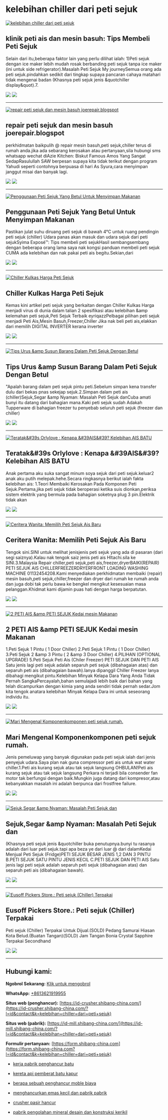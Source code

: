 # kelebihan chiller dari peti sejuk

<a href="https://swt.shibang-china.com/?l=id&img&k=kelebihan+chiller+dari+peti+sejuk" target="_blank">![kelebihan chiller dari peti sejuk](http://static.shibang-china.com/all-800x300/224.jpg)</a>

## klinik peti ais dan mesin basuh: Tips Membeli Peti Sejuk
Selain dari itu,beberapa faktor lain yang perlu dilihat ialah: 1)Peti sejuk dengan ice maker lebih mudah rosak berbanding peti sejuk tanpa ice maker (ini untuk side refrigerator).Masalah Peti Sejuk My journeySemua orang ada peti sejuk.pindahkan sedikit dari tingkap supaya pancaran cahaya matahari tidak mengenai badan (Khasnya peti sejuk jenis &quotchiller display&quot).7.


<a href="https://whatsapp.shibangsoft.com/WhatsApp.php" target="_blank" title="WhatsApp">![](http://static.shibang-china.com/icon/whatsapp.png)</a> <a href="https://swt.shibang-china.com/?l=id&icon&k=kelebihan+chiller+dari+peti+sejuk" target="_blank">![](http://static.shibang-china.com/icon/chat-id.png)</a>

---

<a href="https://swt.shibang-china.com/?l=id&img&k=kelebihan+chiller+dari+peti+sejuk" target="_blank">![repair peti sejuk dan mesin basuh joerepair.blogspot](http://static.shibang-china.com/all-800x300/337.jpg)</a>

## repair peti sejuk dan mesin basuh joerepair.blogspot
perkhidmatan baikpulih @ repair mesin basuh,peti sejuk,chiller terus di rumah anda.jika ada sebarang kerosakan atau pertanyaan,sila hubungi sms whatsapp wechat diAzie Kitchen: Biskut Famous Amos Yang Sangat SedapRasulullah SAW berpesan supaya kita tidak terikut dengan program Yahudi seperti contohnya berpuasa di hari As Syura,cara menyimpan janggut misai dan banyak lagi.


<a href="https://whatsapp.shibangsoft.com/WhatsApp.php" target="_blank" title="WhatsApp">![](http://static.shibang-china.com/icon/whatsapp.png)</a> <a href="https://swt.shibang-china.com/?l=id&icon&k=kelebihan+chiller+dari+peti+sejuk" target="_blank">![](http://static.shibang-china.com/icon/chat-id.png)</a>

---

<a href="https://swt.shibang-china.com/?l=id&img&k=kelebihan+chiller+dari+peti+sejuk" target="_blank">![Penggunaan Peti Sejuk Yang Betul Untuk Menyimpan Makanan](http://static.shibang-china.com/all-800x300/1515.jpg)</a>

## Penggunaan Peti Sejuk Yang Betul Untuk Menyimpan Makanan
Pastikan julat suhu diruang peti sejuk di bawah 4°C untuk ruang pendingin peti sejuk (chiller) Udara panas akan masuk dan udara sejuk dari peti sejukSyima Exposé™: Tips membeli peti sejukHasil sembangsembang dengan beberapa orang lama saya nak kongsi panduan membeli peti sejuk CUMA ada kelebihan dan nak pakai peti ais begitu.Sekian,dari


<a href="https://whatsapp.shibangsoft.com/WhatsApp.php" target="_blank" title="WhatsApp">![](http://static.shibang-china.com/icon/whatsapp.png)</a> <a href="https://swt.shibang-china.com/?l=id&icon&k=kelebihan+chiller+dari+peti+sejuk" target="_blank">![](http://static.shibang-china.com/icon/chat-id.png)</a>

---

<a href="https://swt.shibang-china.com/?l=id&img&k=kelebihan+chiller+dari+peti+sejuk" target="_blank">![Chiller Kulkas Harga Peti Sejuk](http://static.shibang-china.com/all-800x300/1127.jpg)</a>

## Chiller Kulkas Harga Peti Sejuk
Kemas kini artikel peti sejuk yang berkaitan dengan Chiller Kulkas Harga menjadi virus di dunia dalam talian 2 spesifikasi atau kelebihan &amp kelemahan peti sejuk,Peti Sejuk Terbaik eyriqazzPelbagai pilihan peti sejuk menjadi Peti Ais,Mesin Basuh,Freezer,Chiller Jika nak beli peti ais,elakkan dari memilih DIGITAL INVERTER kerana inverter


<a href="https://whatsapp.shibangsoft.com/WhatsApp.php" target="_blank" title="WhatsApp">![](http://static.shibang-china.com/icon/whatsapp.png)</a> <a href="https://swt.shibang-china.com/?l=id&icon&k=kelebihan+chiller+dari+peti+sejuk" target="_blank">![](http://static.shibang-china.com/icon/chat-id.png)</a>

---

<a href="https://swt.shibang-china.com/?l=id&img&k=kelebihan+chiller+dari+peti+sejuk" target="_blank">![Tips Urus &amp Susun Barang Dalam Peti Sejuk Dengan Betul](http://static.shibang-china.com/all-800x300/878.jpg)</a>

## Tips Urus &amp Susun Barang Dalam Peti Sejuk Dengan Betul
"Apalah barang dalam peti sejuk pintu peti.Sebelum simpan kena transfer dulu dari bekas pnas sekejap sejuk.2.Simpan dalam peti ais (chiller)Sejuk,Segar &amp Nyaman: Masalah Peti Sejuk danCuba amati bunyi itu datang dari bahagian mana.Kaki peti sejuk sudah Adakah Tupperware di bahagian freezer tu penyebab seluruh peti sejuk (freezer dan chiller)


<a href="https://whatsapp.shibangsoft.com/WhatsApp.php" target="_blank" title="WhatsApp">![](http://static.shibang-china.com/icon/whatsapp.png)</a> <a href="https://swt.shibang-china.com/?l=id&icon&k=kelebihan+chiller+dari+peti+sejuk" target="_blank">![](http://static.shibang-china.com/icon/chat-id.png)</a>

---

<a href="https://swt.shibang-china.com/?l=id&img&k=kelebihan+chiller+dari+peti+sejuk" target="_blank">![Teratak&#39s Orlylove : Kenapa &#39AIS&#39? Kelebihan AIS BATU](http://static.shibang-china.com/all-800x300/898.jpg)</a>

## Teratak&#39s Orlylove : Kenapa &#39AIS&#39? Kelebihan AIS BATU
Anak pertama aku suka sangat minum soya sejuk dari peti sejuk.keluar2 anak aku putih melepak.hehe.Secara ringkasnya berikut ialah fakta kelebihan ais: 1.Teori Membaiki Kerosakan Pada Komponen Peti Sejuk.Pertama,jika peti sejuk tidak beroperasi ketika suis dionkan,periksa sistem elektrik yang bermula pada bahagian soketnya plug 3 pin.Elektrik tidak akan


<a href="https://whatsapp.shibangsoft.com/WhatsApp.php" target="_blank" title="WhatsApp">![](http://static.shibang-china.com/icon/whatsapp.png)</a> <a href="https://swt.shibang-china.com/?l=id&icon&k=kelebihan+chiller+dari+peti+sejuk" target="_blank">![](http://static.shibang-china.com/icon/chat-id.png)</a>

---

<a href="https://swt.shibang-china.com/?l=id&img&k=kelebihan+chiller+dari+peti+sejuk" target="_blank">![Ceritera Wanita: Memilih Peti Sejuk Ais Baru](http://static.shibang-china.com/all-800x300/896.jpg)</a>

## Ceritera Wanita: Memilih Peti Sejuk Ais Baru
Tengok sini.SINI untuk melihat jenisjenis peti sejuk yang ada di pasaran (dari segi saiznya).Kalau nak tengok saiz jenis peti ais HItachi.sila ke SINI.3.Malaysia Repair chiller,peti sejuk,peti ais,freezer,dryerBAIKI(REPAIR) PETI SEJUK AIS CHILLERFREEZERDRYERFRONT LOADING WASHING MACHINE 01132454208.Kami menyediakan perkhidmatan membaiki (repair) mesin basuh,peti sejuk,chiller,freezer dan dryer dari rumah ke rumah anda dan juga dobi tak perlu bawa ke bengkel mengikut kesesuaian masa pelanggan.Khidmat kami dijamin puas hati dengan harga berpatutan.


<a href="https://whatsapp.shibangsoft.com/WhatsApp.php" target="_blank" title="WhatsApp">![](http://static.shibang-china.com/icon/whatsapp.png)</a> <a href="https://swt.shibang-china.com/?l=id&icon&k=kelebihan+chiller+dari+peti+sejuk" target="_blank">![](http://static.shibang-china.com/icon/chat-id.png)</a>

---

<a href="https://swt.shibang-china.com/?l=id&img&k=kelebihan+chiller+dari+peti+sejuk" target="_blank">![2 PETI AIS &amp PETI SEJUK Kedai mesin Makanan](http://static.shibang-china.com/all-800x300/701.jpg)</a>

## 2 PETI AIS &amp PETI SEJUK Kedai mesin Makanan
1.Peti Sejuk 1 Pintu ( 1 Door Chiller) 2.Peti Sejuk 1 Pintu ( 1 Door Chiller) 3.Peti Sejuk 2 &amp 3 Pintu ( 2 &amp 3 Door Chiller) 4.PILIHAN (OPTIONAL UPGRADE) 5.Peti Sejuk Peti Ais (Chiler Freezer) PETI SEJUK DAN PETI AIS Satu jenis lagi peti sejuk adalah separuh peti sejuk (dibahagaian atas) dan separuh peti ais (dibahagaian bawah).Ianya dipanggil Chiller Freezer Ianya dibahagi mengikut pintu.Kelebihan Minyak Kelapa Dara Yang Anda Tidak Pernah SangkaPercayalah,bahan semulajadi lebih baik dari bahan yang telah dicampurkan dengan kimia yang anda sendiri tidak pernah sedar.Jom kita tengok anatara kelebihan Minyak Kelapa Dara ini untuk seseorang individu itu.


<a href="https://whatsapp.shibangsoft.com/WhatsApp.php" target="_blank" title="WhatsApp">![](http://static.shibang-china.com/icon/whatsapp.png)</a> <a href="https://swt.shibang-china.com/?l=id&icon&k=kelebihan+chiller+dari+peti+sejuk" target="_blank">![](http://static.shibang-china.com/icon/chat-id.png)</a>

---

<a href="https://swt.shibang-china.com/?l=id&img&k=kelebihan+chiller+dari+peti+sejuk" target="_blank">![Mari Mengenal Komponenkomponen peti sejuk rumah.](http://static.shibang-china.com/all-800x300/1490.jpg)</a>

## Mari Mengenal Komponenkomponen peti sejuk rumah.
Jenis pemeluwap yang banyak digunakan pada peti sejuk ialah dari jenis penyejuk udara.Saya plan nak guna compressor peti ais untuk wat water chiller.1.Peti ais kurang sejuk atau tak sejuk langsung OHBULAN!Peti ais kurang sejuk atau tak sejuk langsung Perkara ni terjadi bila consender fan motor tak berfungsi dengan baik.Mungkin juga datang dari kompresor,atau kebanyakkan masalah ini adalah berpunca dari frostfree failure.


<a href="https://whatsapp.shibangsoft.com/WhatsApp.php" target="_blank" title="WhatsApp">![](http://static.shibang-china.com/icon/whatsapp.png)</a> <a href="https://swt.shibang-china.com/?l=id&icon&k=kelebihan+chiller+dari+peti+sejuk" target="_blank">![](http://static.shibang-china.com/icon/chat-id.png)</a>

---

<a href="https://swt.shibang-china.com/?l=id&img&k=kelebihan+chiller+dari+peti+sejuk" target="_blank">![Sejuk,Segar &amp Nyaman: Masalah Peti Sejuk dan](http://static.shibang-china.com/all-800x300/984.jpg)</a>

## Sejuk,Segar &amp Nyaman: Masalah Peti Sejuk dan
(Khasnya peti sejuk jenis &quotchiller buka penutupnya.bunyi tu rasanya adalah dari luar peti sejuk.tapi apa beza ye dari luar @ dari dalamKedai Menjual Peti Sejuk (Fridge)PETI SEJUK BESAR JENIS 1,2 DAN 3 PINTU B.PETI SEJUK SATU PINTU JENIS KECIL C.PETI SEJUK DAN PETI AIS Satu jenis lagi peti sejuk adalah separuh peti sejuk (dibahagaian atas) dan separuh peti ais (dibahagaian bawah).


<a href="https://whatsapp.shibangsoft.com/WhatsApp.php" target="_blank" title="WhatsApp">![](http://static.shibang-china.com/icon/whatsapp.png)</a> <a href="https://swt.shibang-china.com/?l=id&icon&k=kelebihan+chiller+dari+peti+sejuk" target="_blank">![](http://static.shibang-china.com/icon/chat-id.png)</a>

---

<a href="https://swt.shibang-china.com/?l=id&img&k=kelebihan+chiller+dari+peti+sejuk" target="_blank">![Eusoff Pickers Store.: Peti sejuk (Chiller) Terpakai](http://static.shibang-china.com/all-800x300/1024.jpg)</a>

## Eusoff Pickers Store.: Peti sejuk (Chiller) Terpakai
Peti sejuk (Chiller) Terpakai Untuk Dijual.(SOLD) Pedang Samurai Hiasan Kota Belud.(Buatan Tangan)(SOLD) Jam Tangan Bonia Crystal Sapphire Terpakai Secondhand

<a href="https://whatsapp.shibangsoft.com/WhatsApp.php" target="_blank" title="WhatsApp">![](http://static.shibang-china.com/icon/whatsapp.png)</a> <a href="https://swt.shibang-china.com/?l=id&icon&k=kelebihan+chiller+dari+peti+sejuk" target="_blank">![](http://static.shibang-china.com/icon/chat-id.png)</a>

---
## Hubungi kami:

**Ngobrol Sekarang:** [Klik untuk mengobrol](https://swt.shibang-china.com?l=id&contact&k=kelebihan+chiller+dari+peti+sejuk)

**WhatsApp:**  [+8613621919955](https://whatsapp.shibangsoft.com/WhatsApp.php)

**Situs web (penghancur):** [https://id-crusher.shibang-china.com/](https://id-crusher.shibang-china.com/?l=id&contact&k=kelebihan+chiller+dari+peti+sejuk)

**Situs web (pabrik):** [https://id-mill.shibang-china.com/](https://id-mill.shibang-china.com/?l=id&contact&k=kelebihan+chiller+dari+peti+sejuk)

**Formulir pertanyaan:** [https://form.shibang-china.com](https://form.shibang-china.com?l=id&contact&k=kelebihan+chiller+dari+peti+sejuk)

* [kerja pabrik penghancur batu](../26/kerja%20pabrik%20penghancur%20batu.md)

* [kereta api pemberat batu kapur](../24/kereta%20api%20pemberat%20batu%20kapur.md)

* [berapa sebuah penghancur moble biaya](../23/berapa%20sebuah%20penghancur%20moble%20biaya.md)

* [menghancurkan emas kecil dan pabrik pabrik](../22/menghancurkan%20emas%20kecil%20dan%20pabrik%20pabrik.md)

* [crusher pasir hancur](../16/crusher%20pasir%20hancur.md)

* [pabrik pengolahan mineral desain dan konstruksi kerikil](../22/pabrik%20pengolahan%20mineral%20desain%20dan%20konstruksi%20kerikil.md)